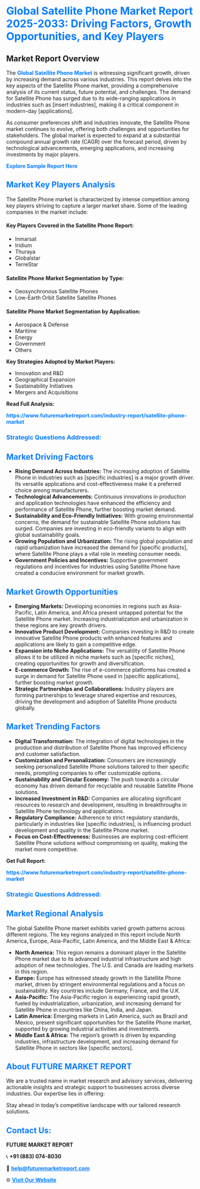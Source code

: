 <h1 style="color: #007BFF;">Global Satellite Phone Market Report 2025-2033: Driving Factors, Growth Opportunities, and Key Players</h1>

<section id="overview">
<h2>Market Report Overview</h2>
<p>The <a href="https://www.futuremarketreport.com/industry-report/satellite-phone-market" style="color: #007BFF; text-decoration: none;"><strong>Global Satellite Phone Market</strong></a> is witnessing significant growth, driven by increasing demand across various industries. This report delves into the key aspects of the Satellite Phone market, providing a comprehensive analysis of its current status, future potential, and challenges. The demand for Satellite Phone has surged due to its wide-ranging applications in industries such as [insert industries], making it a critical component in modern-day [applications].</p>
<p>As consumer preferences shift and industries innovate, the Satellite Phone market continues to evolve, offering both challenges and opportunities for stakeholders. The global market is expected to expand at a substantial compound annual growth rate (CAGR) over the forecast period, driven by technological advancements, emerging applications, and increasing investments by major players.</p>
</section>

<section id="overview">
<p><a href="https://www.futuremarketreport.com/request-sample/reportId=88334" style="color: #007BFF; text-decoration: none;"><strong>Explore Sample Report Here</strong></a></p>
</section>

<section id="key-players">
<h2 style="color: #007BFF;">Market Key Players Analysis</h2>
<p>The Satellite Phone market is characterized by intense competition among key players striving to capture a larger market share. Some of the leading companies in the market include:</p>
<h4>Key Players Covered in the Satellite Phone Report:</h4>
<ul><li>Inmarsat</li><li>Iridium</li><li>Thuraya</li><li>Globalstar</li><li>TerreStar</li></ul>
<h4>Satellite Phone Market Segmentation by Type:</h4>
<ul><li>Geosynchronous Satellite Phones</li><li>Low-Earth Orbit Satellite Satellite Phones</li></ul>

<h4>Satellite Phone Market Segmentation by Application:</h4>
<ul><li>Aerospace &amp; Defense</li><li>Maritime</li><li>Energy</li><li>Government</li><li>Others</li></ul>
<p><strong>Key Strategies Adopted by Market Players:</strong></p>
<ul>
<li>Innovation and R&D</li>
<li>Geographical Expansion</li>
<li>Sustainability Initiatives</li>
<li>Mergers and Acquisitions</li>
</ul>
</section>

<section>
<p><strong>Read Full Analysis: </strong></p><a href="https://www.futuremarketreport.com/industry-report/satellite-phone-market" style="color: #007BFF; text-decoration: none;"><strong>https://www.futuremarketreport.com/industry-report/satellite-phone-market</strong></a>
<h3 style="color: #007BFF;">Strategic Questions Addressed:</h3>
</section>

<section id="driving-factors">
<h2 style="color: #007BFF;">Market Driving Factors</h2>
<ul>
<li><strong>Rising Demand Across Industries:</strong> The increasing adoption of Satellite Phone in industries such as [specific industries] is a major growth driver. Its versatile applications and cost-effectiveness make it a preferred choice among manufacturers.</li>
<li><strong>Technological Advancements:</strong> Continuous innovations in production and application technologies have enhanced the efficiency and performance of Satellite Phone, further boosting market demand.</li>
<li><strong>Sustainability and Eco-Friendly Initiatives:</strong> With growing environmental concerns, the demand for sustainable Satellite Phone solutions has surged. Companies are investing in eco-friendly variants to align with global sustainability goals.</li>
<li><strong>Growing Population and Urbanization:</strong> The rising global population and rapid urbanization have increased the demand for [specific products], where Satellite Phone plays a vital role in meeting consumer needs.</li>
<li><strong>Government Policies and Incentives:</strong> Supportive government regulations and incentives for industries using Satellite Phone have created a conducive environment for market growth.</li>
</ul>
</section>

<section id="growth-opportunities">
<h2 style="color: #007BFF;">Market Growth Opportunities</h2>
<ul>
<li><strong>Emerging Markets:</strong> Developing economies in regions such as Asia-Pacific, Latin America, and Africa present untapped potential for the Satellite Phone market. Increasing industrialization and urbanization in these regions are key growth drivers.</li>
<li><strong>Innovative Product Development:</strong> Companies investing in R&D to create innovative Satellite Phone products with enhanced features and applications are likely to gain a competitive edge.</li>
<li><strong>Expansion into Niche Applications:</strong> The versatility of Satellite Phone allows it to be utilized in niche markets such as [specific niches], creating opportunities for growth and diversification.</li>
<li><strong>E-commerce Growth:</strong> The rise of e-commerce platforms has created a surge in demand for Satellite Phone used in [specific applications], further boosting market growth.</li>
<li><strong>Strategic Partnerships and Collaborations:</strong> Industry players are forming partnerships to leverage shared expertise and resources, driving the development and adoption of Satellite Phone products globally.</li>
</ul>
</section>

<section id="trending-factors">
<h2 style="color: #007BFF;">Market Trending Factors</h2>
<ul>
<li><strong>Digital Transformation:</strong> The integration of digital technologies in the production and distribution of Satellite Phone has improved efficiency and customer satisfaction.</li>
<li><strong>Customization and Personalization:</strong> Consumers are increasingly seeking personalized Satellite Phone solutions tailored to their specific needs, prompting companies to offer customizable options.</li>
<li><strong>Sustainability and Circular Economy:</strong> The push towards a circular economy has driven demand for recyclable and reusable Satellite Phone solutions.</li>
<li><strong>Increased Investment in R&D:</strong> Companies are allocating significant resources to research and development, resulting in breakthroughs in Satellite Phone technology and applications.</li>
<li><strong>Regulatory Compliance:</strong> Adherence to strict regulatory standards, particularly in industries like [specific industries], is influencing product development and quality in the Satellite Phone market.</li>
<li><strong>Focus on Cost-Effectiveness:</strong> Businesses are exploring cost-efficient Satellite Phone solutions without compromising on quality, making the market more competitive.</li>
</ul>
</section>

<section>
<p><strong>Get Full Report: </strong></p><a href="https://www.futuremarketreport.com/industry-report/satellite-phone-market" style="color: #007BFF; text-decoration: none;"><strong>https://www.futuremarketreport.com/industry-report/satellite-phone-market</strong></a>
<h3 style="color: #007BFF;">Strategic Questions Addressed:</h3>
</section>


<section id="regional-analysis">
<h2 style="color: #007BFF;">Market Regional Analysis</h2>
<p>The global Satellite Phone market exhibits varied growth patterns across different regions. The key regions analyzed in this report include North America, Europe, Asia-Pacific, Latin America, and the Middle East & Africa:</p>
<ul>
<li><strong>North America:</strong> This region remains a dominant player in the Satellite Phone market due to its advanced industrial infrastructure and high adoption of new technologies. The U.S. and Canada are leading markets in this region.</li>
<li><strong>Europe:</strong> Europe has witnessed steady growth in the Satellite Phone market, driven by stringent environmental regulations and a focus on sustainability. Key countries include Germany, France, and the U.K.</li>
<li><strong>Asia-Pacific:</strong> The Asia-Pacific region is experiencing rapid growth, fueled by industrialization, urbanization, and increasing demand for Satellite Phone in countries like China, India, and Japan.</li>
<li><strong>Latin America:</strong> Emerging markets in Latin America, such as Brazil and Mexico, present significant opportunities for the Satellite Phone market, supported by growing industrial activities and investments.</li>
<li><strong>Middle East & Africa:</strong> The region’s growth is driven by expanding industries, infrastructure development, and increasing demand for Satellite Phone in sectors like [specific sectors].</li>
</ul>
</section>

<footer>
<h2 style="color: #007BFF;">About FUTURE MARKET REPORT</h2>
<p>We are a trusted name in market research and advisory services, delivering actionable insights and strategic support to businesses across diverse industries. Our expertise lies in offering:</p>

<p>Stay ahead in today’s competitive landscape with our tailored research solutions.</p>

<h2 style="color: #007BFF;">Contact Us:</h2>
<p><strong>FUTURE MARKET REPORT</strong></p>
<p>📞 <strong>+91 (883) 074-8030</strong></p>
<p>📧 <strong><a href="mailto:help@futuremarketreport.com" style="color: #007BFF;">help@futuremarketreport.com</a></strong></p>
<p>🌐 <strong><a href="https://www.futuremarketreport.com/" style="color: #007BFF;">Visit Our Website</a></strong></p>
</footer>